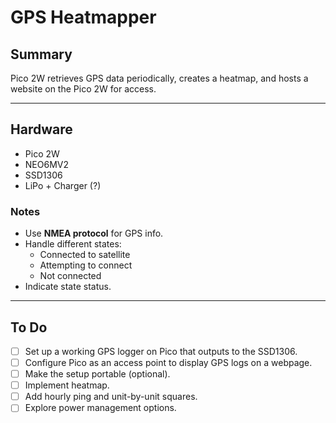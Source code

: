 # GPS Heatmapper

## Summary
Pico 2W retrieves GPS data periodically, creates a heatmap, and hosts a website on the Pico 2W for access.

---

## Hardware
- Pico 2W  
- NEO6MV2  
- SSD1306
- LiPo + Charger (?)

### Notes
- Use **NMEA protocol** for GPS info.  
- Handle different states:  
  - Connected to satellite  
  - Attempting to connect  
  - Not connected  
- Indicate state status.  

---

## To Do
- [ ] Set up a working GPS logger on Pico that outputs to the SSD1306.  
- [ ] Configure Pico as an access point to display GPS logs on a webpage.  
- [ ] Make the setup portable (optional).  
- [ ] Implement heatmap.  
- [ ] Add hourly ping and unit-by-unit squares.  
- [ ] Explore power management options.  